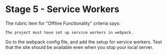 # Stage 5 - Service Workers

The rubric item for "Offline Functionality" criteria says:

    The project must have set up service workers in webpack.

Go to the webpack config file, and add the setup for service workers. Test that the site should be available even when you stop your local server.
